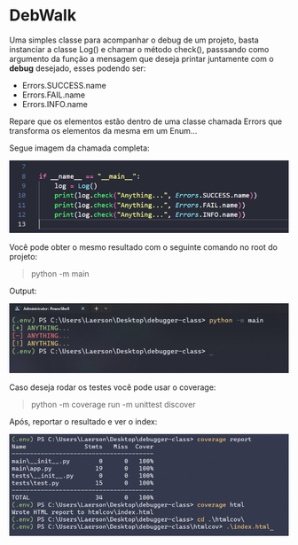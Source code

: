 # DebWalk

Uma simples classe para acompanhar o debug de um projeto, basta instanciar a classe Log() e chamar o método check(), passsando como argumento da função a mensagem que deseja printar juntamente com o **debug** desejado, esses podendo ser:

+ Errors.SUCCESS.name
+ Errors.FAIL.name
+ Errors.INFO.name

Repare que os elementos estão dentro de uma classe chamada Errors que transforma os elementos da mesma em um Enum...

Segue imagem da chamada completa:

<img src="https://github.com/laerson-hammes/debwalk/blob/main/img/use.png" alt="Modelo chamada" title="Modelo chamada">

Você pode obter o mesmo resultado com o seguinte comando no root do projeto:

> python -m main

Output:

<img src="https://github.com/laerson-hammes/debwalk/blob/main/img/run.png" alt="Resultado da chamada" title="Resultado da chamada">

Caso deseja rodar os testes você pode usar o coverage:

> python -m coverage run -m unittest discover

Após, reportar o resultado e ver o index:

<img src="https://github.com/laerson-hammes/debwalk/blob/main/img/report.png" alt="Coverage report" title="Coverage report">

